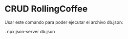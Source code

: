 # CRUD RollingCoffee

Usar este comando para poder ejecutar el archivo db.json:

.  npx json-server db.json